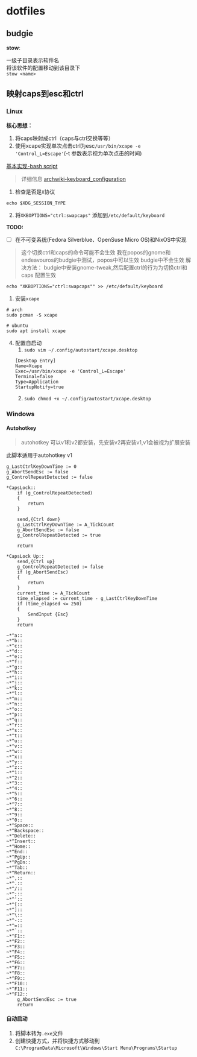 # dotfiles

## budgie

**stow**:

一级子目录表示软件名  
将该软件的配置移动到该目录下  
`stow <name>`  

## 映射caps到esc和ctrl

### Linux

**核心思想：**
1. 将caps映射成ctrl（caps与ctrl交换等等）
2. 使用xcape实现单次点击ctrl为esc`/usr/bin/xcape -e 'Control_L=Escape'`(-t 参数表示视为单次点击的时间)

[基本实现-bash script](./caps2escAndctrl.sh)

> 详细信息 [archwiki-keyboard_configuration](https://wiki.archlinux.org/title/Xorg/Keyboard_configuration#One-click_key_functions)
  
1. 检查是否是`X`协议

```shell
echo $XDG_SESSION_TYPE
```
2. 将`XKBOPTIONS="ctrl:swapcaps"` 添加到`/etc/default/keyboard`

**TODO:**
- [ ] 在不可变系统(Fedora Silverblue、OpenSuse Micro OS)和NixOS中实现

> 这个切换ctrl和caps的命令可能不会生效
> 我在popos的gnome和endeavouros的budgie中测试，popos中可以生效
> budgie中不会生效
> 解决方法： budgie中安装gnome-tweak,然后配置ctrl的行为为切换ctrl和caps
> 配置生效

```shell
echo "XKBOPTIONS="ctrl:swapcaps"" >> /etc/default/keyboard
```
1. 安装`xcape`

```shell
# arch
sudo pcman -S xcape

# ubuntu
sudo apt install xcape
```
4. 配置自启动
    1. `sudo vim ~/.config/autostart/xcape.desktop`
      ```desktop
      [Desktop Entry]
      Name=Xcape
      Exec=/usr/bin/xcape -e 'Control_L=Escape'
      Terminal=false
      Type=Application
      StartupNotify=true
      ```
    2. `sudo chmod +x ~/.config/autostart/xcape.desktop`
### Windows

#### Autohotkey

> autohotkey 可以v1和v2都安装，先安装v2再安装v1,v1会被视为扩展安装

此脚本适用于autohotkey v1

```
g_LastCtrlKeyDownTime := 0
g_AbortSendEsc := false
g_ControlRepeatDetected := false

*CapsLock::
    if (g_ControlRepeatDetected)
    {
        return
    }

    send,{Ctrl down}
    g_LastCtrlKeyDownTime := A_TickCount
    g_AbortSendEsc := false
    g_ControlRepeatDetected := true

    return

*CapsLock Up::
    send,{Ctrl up}
    g_ControlRepeatDetected := false
    if (g_AbortSendEsc)
    {
        return
    }
    current_time := A_TickCount
    time_elapsed := current_time - g_LastCtrlKeyDownTime
    if (time_elapsed <= 250)
    {
        SendInput {Esc}
    }
    return

~*^a::
~*^b::
~*^c::
~*^d::
~*^e::
~*^f::
~*^g::
~*^h::
~*^i::
~*^j::
~*^k::
~*^l::
~*^m::
~*^n::
~*^o::
~*^p::
~*^q::
~*^r::
~*^s::
~*^t::
~*^u::
~*^v::
~*^w::
~*^x::
~*^y::
~*^z::
~*^1::
~*^2::
~*^3::
~*^4::
~*^5::
~*^6::
~*^7::
~*^8::
~*^9::
~*^0::
~*^Space::
~*^Backspace::
~*^Delete::
~*^Insert::
~*^Home::
~*^End::
~*^PgUp::
~*^PgDn::
~*^Tab::
~*^Return::
~*^,::
~*^.::
~*^/::
~*^;::
~*^'::
~*^[::
~*^]::
~*^\::
~*^-::
~*^=::
~*^`::
~*^F1::
~*^F2::
~*^F3::
~*^F4::
~*^F5::
~*^F6::
~*^F7::
~*^F8::
~*^F9::
~*^F10::
~*^F11::
~*^F12::
    g_AbortSendEsc := true
    return
```

#### 自动启动

1. 将脚本转为`.exe`文件
2. 创建快捷方式，并将快捷方式移动到`C:\ProgramData\Microsoft\Windows\Start Menu\Programs\Startup`